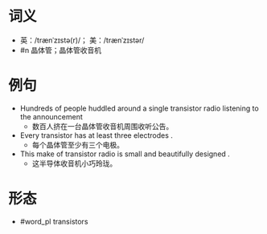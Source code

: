 # 词义
- 英：/trænˈzɪstə(r)/； 美：/trænˈzɪstər/
- #n 晶体管；晶体管收音机
# 例句
- Hundreds of people huddled around a single transistor radio listening to the announcement
	- 数百人挤在一台晶体管收音机周围收听公告。
- Every transistor has at least three electrodes .
	- 每个晶体管至少有三个电极。
- This make of transistor radio is small and beautifully designed .
	- 这半导体收音机小巧玲珑。
# 形态
- #word_pl transistors
